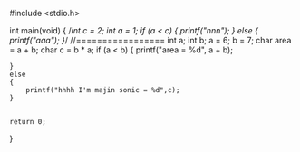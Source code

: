#include <stdio.h>

int main(void)
{
	/*int c = 2;
	int a = 1;
	if (a < c)
	{
		printf("nnn");
	}
	else
	{
		printf("aaa");
	}*/
	//=================
	int a;
	int b;
	a = 6;
	b = 7;
	char area = a + b;
	char c = b * a;
	if (a < b)
	{
		printf("area = %d", a + b);

	}
	else
	{
		printf("hhhh I'm majin sonic = %d",c);
	}


	return 0;
}
